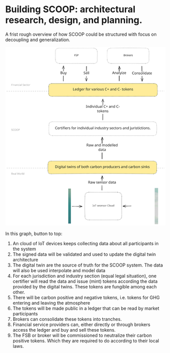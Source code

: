 # Building SCOOP: architectural research, design, and planning.

A frist rough overview of how SCOOP could be structured with focus on decoupling and generalization.

![v1](./20240215%20COOP%20architecutre%20overview%20outline.svg)

In this graph, button to top:

1. An cloud of IoT devices keeps collecting data about all participants in the system
1. The signed data will be validated and used to update the digital twin architecture
1. The digital twin are the source of truth for the SCOOP system. The data will also be used interpolate and model data
1. For each jurisdiction and industry section (equal legal situation), one certifier will read the data and issue (mint) tokens according the data provided by the digital twins. These tokens are fungible among each other.
1. There will be carbon positive and negative tokens, i.e. tokens for GHG entering and leaving the atmosphere
1. The tokens will be made public in a ledger that can be read by market participants
1. Brokers can consolidate these tokens into tranches.
1. Financial service providers can, either directly or through brokers access the ledger and buy and sell these tokens.
1. The FSB or broker will be commissioned to neutralize their carbon positive tokens. Which they are required to do according to their local laws.